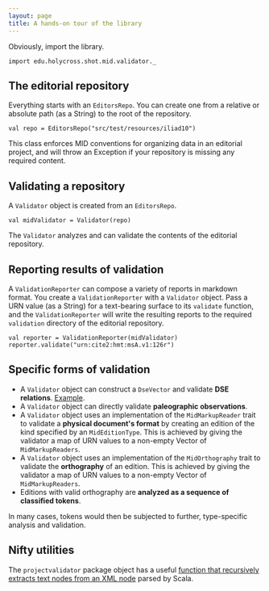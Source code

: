 ```yaml
---
layout: page
title: A hands-on tour of the library
---
```


Obviously, import the library.

```tut:silent
import edu.holycross.shot.mid.validator._
```



## The editorial repository


Everything starts with an `EditorsRepo`.  You can create one from a relative or absolute path (as a String) to the root of the repository.

```tut:silent
val repo = EditorsRepo("src/test/resources/iliad10")
```

This class enforces MID conventions for organizing data in an editorial project, and will throw an Exception if your repository is missing any required content.


## Validating a repository

A `Validator` object is created from an `EditorsRepo`.

```tut:silent
val midValidator = Validator(repo)
```

The `Validator` analyzes and can validate the contents of the editorial repository.


## Reporting results of validation

A `ValidationReporter` can compose a variety of reports in markdown format.  You create a `ValidationReporter` with a `Validator` object. Pass a URN value (as a String) for a text-bearing surface to its `validate` function, and the `ValidationReporter` will write the resulting reports to the required `validation` directory of the editorial repository.


```tut:silent
val reporter = ValidationReporter(midValidator)
reporter.validate("urn:cite2:hmt:msA.v1:126r")
```



##  Specific forms of validation




-  A `Validator` object can construct a `DseVector` and validate **DSE relations**.  [Example](dse).
-  A `Validator` object can directly validate **paleographic observations**.
-  A `Validator` object uses an implementation of the `MidMarkupReader` trait to validate a **physical document's format** by creating an edition of the kind  specified by an `MidEditionType`.  This is achieved by giving the validator a map of URN values to a non-empty Vector of `MidMarkupReaders`.
-  A `Validator` object uses an implementation of the `MidOrthography` trait to validate the **orthography** of an edition.  This is achieved by giving the validator a map of URN values to a non-empty Vector of `MidMarkupReaders`.
-  Editions with valid orthography are **analyzed as a sequence of classified tokens**.

In many cases, tokens would then be subjected to further, type-specific analysis and validation.

## Nifty utilities

The `projectvalidator` package object has a useful [function that recursively extracts text nodes from an XML node](utils) parsed by Scala.

